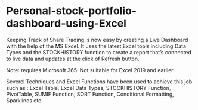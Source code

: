 # Personal-stock-portfolio-dashboard-using-Excel

Keeping Track of Share Trading is now easy by creating a Live Dashboard with the help of the MS Excel. 
It uses the latest Excel tools including Data Types and the STOCKHISTORY function to create a report that’s connected to live data and updates at the click of Refresh button.

Note: requires Microsoft 365. Not suitable for Excel 2019 and earlier.

Severel Techniques  and Excel Functions have been used to achieve this job such as :
Excel Table, Excel Data Types, STOCKHISTORY Function, PivotTable, SUMIF Function, SORT Function, Conditional Formatting, Sparklines etc. 
